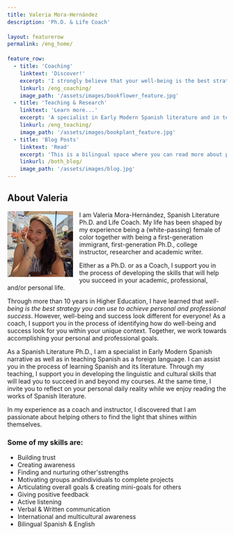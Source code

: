 ```yaml
---
title: Valeria Mora-Hernández
description: 'Ph.D. & Life Coach'

layout: featurerow
permalink: /eng_home/

feature_row:
  - title: 'Coaching'
    linktext: 'Discover!'
    excerpt: 'I strongly believe that your well-being is the best strategy to successfully achieve your personal and professional goals.' 
    linkurl: /eng_coaching/
    image_path: '/assets/images/bookflower_feature.jpg'
  - title: 'Teaching & Research'
    linktext: 'Learn more...'
    excerpt: 'A specialist in Early Modern Spanish literature and in teaching Spanish as a foreign language.'
    linkurl: /eng_teaching/
    image_path: '/assets/images/bookplant_feature.jpg'
  - title: 'Blog Posts'
	linktext: 'Read'
	excerpt: 'This is a bilingual space where you can read more about productivity strategies, Spanish literature, and anything else I would like to share with you.' 
    linkurl: /both_blog/
	image_path: '/assets/images/blog.jpg'
---
```


## About Valeria

<img align="left" src='/assets/images/aboutphoto.jpg' width='30%' style='margin-right:1em' > I am Valeria Mora-Hernández, Spanish Literature Ph.D. and Life Coach. My life has been shaped by my experience being a (white-passing) female of color together with being a first-generation immigrant, first-generation Ph.D., college instructor, researcher and academic writer. 

Either as a Ph.D. or as a Coach, I support you in the process of developing the skills that will help you succeed in your academic, professional, and/or personal life.

Through more than 10 years in Higher Education, I have learned that *well-being is the best strategy you can use to achieve personal and professional success*. However, well-being and success look different for everyone! As a coach, I support you in the process of identifying how do well-being and success look for you within your unique context. Together, we work towards accomplishing your personal and professional goals. 

As a Spanish Literature Ph.D., I am a specialist in Early Modern Spanish narrative as well as in teaching Spanish as a foreign language. I can assist you in the process of learning Spanish and its literature. Through my teaching, I support you in developing the linguistic and cultural skills that will lead you to succeed in and beyond my courses. At the same time, I invite you to reflect on your personal daily reality while we enjoy reading the works of Spanish literature.

In my experience as a coach and instructor, I discovered that I am passionate about helping others to find the light that shines within themselves. 

### Some of my skills are:

- Building trust
- Creating awareness
- Finding and nurturing other'sstrengths
- Motivating groups andindividuals to complete projects
- Articulating overall goals & creating mini-goals for others
- Giving positive feedback
- Active listening
- Verbal & Written communication
- International and multicultural awareness
- Bilingual Spanish & English
